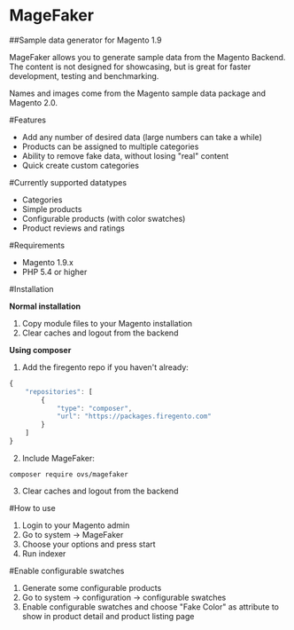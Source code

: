 MageFaker
=========

##Sample data generator for Magento 1.9

MageFaker allows you to generate sample data from the Magento Backend. 
The content is not designed for showcasing, but is great for faster development, testing and benchmarking.

Names and images come from the Magento sample data package and Magento 2.0.

#Features

- Add any number of desired data (large numbers can take a while)
- Products can be assigned to multiple categories
- Ability to remove fake data, without losing "real" content
- Quick create custom categories

#Currently supported datatypes

- Categories
- Simple products
- Configurable products (with color swatches)
- Product reviews and ratings

#Requirements

- Magento 1.9.x
- PHP 5.4 or higher

#Installation

**Normal installation**

1. Copy module files to your Magento installation
2. Clear caches and logout from the backend

**Using composer**

1. Add the firegento repo if you haven't already: 
```javascript
{
    "repositories": [
        {
            "type": "composer",
            "url": "https://packages.firegento.com"
        }
    ]
}
```
2. Include MageFaker:
```
composer require ovs/magefaker
```
3. Clear caches and logout from the backend

#How to use

1. Login to your Magento admin
2. Go to system -> MageFaker
3. Choose your options and press start
4. Run indexer

#Enable configurable swatches

1. Generate some configurable products
2. Go to system -> configuration -> configurable swatches
3. Enable configurable swatches and choose "Fake Color" as attribute to show in product detail and product listing page
